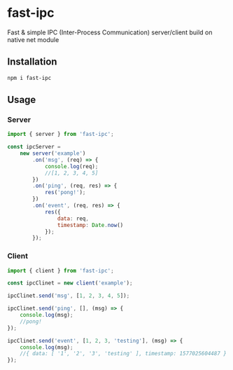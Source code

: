 # fast-ipc
Fast & simple IPC (Inter-Process Communication) server/client build on native net module

## Installation

```sh
npm i fast-ipc
```

## Usage

### Server
```js
import { server } from 'fast-ipc';

const ipcServer =
    new server('example')
        .on('msg', (req) => {
            console.log(req);
            //[1, 2, 3, 4, 5]
        })
        .on('ping', (req, res) => {
            res('pong!');
        })
        .on('event', (req, res) => {
            res({
                data: req,
                timestamp: Date.now()
            });
        });

```

### Client
```js
import { client } from 'fast-ipc';

const ipcClinet = new client('example');

ipcClinet.send('msg', [1, 2, 3, 4, 5]);

ipcClinet.send('ping', [], (msg) => {
    console.log(msg);
    //pong!
});

ipcClinet.send('event', [1, 2, 3, 'testing'], (msg) => {
    console.log(msg);
    //{ data: [ '1', '2', '3', 'testing' ], timestamp: 1577025604487 }
});
```